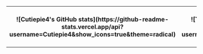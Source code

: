 <table>
  <th>![Cutiepie4's GitHub stats](https://github-readme-stats.vercel.app/api?username=Cutiepie4&show_icons=true&theme=radical)</th>
  <th>![Top Languages](https://github-readme-stats.vercel.app/api/top-langs/?username=Cutiepie4&layout=compact&show_icons=true&theme=radical)</th>
  <th>[![GitHub Streak](http://github-readme-streak-stats.herokuapp.com?user=Cutiepie4&theme=gotham)](https://git.io/streak-stats)</th>
</table>



